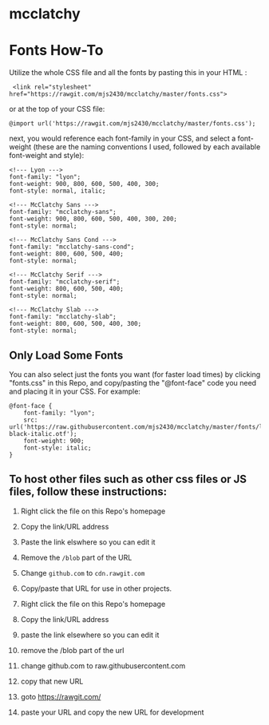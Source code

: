 # mcclatchy
<h1>Fonts How-To</h1>

Utilize the whole CSS file and all the fonts by pasting this in your HTML <head>:
``` 
 <link rel="stylesheet" href="https://rawgit.com/mjs2430/mcclatchy/master/fonts.css">
```
 
 or at the top of your CSS file:

```
@import url('https://rawgit.com/mjs2430/mcclatchy/master/fonts.css');
```
next, you would reference each font-family in your CSS, and select a font-weight (these are the naming conventions I used, followed by each available font-weight and style):
```
<!--- Lyon --->
font-family: "lyon";
font-weight: 900, 800, 600, 500, 400, 300;
font-style: normal, italic;

<!--- McClatchy Sans --->
font-family: "mcclatchy-sans";
font-weight: 900, 800, 600, 500, 400, 300, 200;
font-style: normal;

<!--- McClatchy Sans Cond --->
font-family: "mcclatchy-sans-cond";
font-weight: 800, 600, 500, 400;
font-style: normal;

<!--- McClatchy Serif --->
font-family: "mcclatchy-serif";
font-weight: 800, 600, 500, 400;
font-style: normal;

<!--- McClatchy Slab --->
font-family: "mcclatchy-slab";
font-weight: 800, 600, 500, 400, 300;
font-style: normal;
```
<h2>Only Load Some Fonts</h2>

You can also select just the fonts you want (for faster load times) by clicking "fonts.css" in this Repo, and copy/pasting the "@font-face" code you need and placing it in your CSS. For example:
```
@font-face {
    font-family: "lyon";
    src: url('https://raw.githubusercontent.com/mjs2430/mcclatchy/master/fonts/lyon-black-italic.otf');
    font-weight: 900;
    font-style: italic;
}
```
<h2>To host other files such as other css files or JS files, follow these instructions:</h2>

1. Right click the file on this Repo's homepage
2. Copy the link/URL address
3. Paste the link elswhere so you can edit it
4. Remove the ```/blob``` part of the URL
5. Change ```github.com``` to ```cdn.rawgit.com```
6. Copy/paste that URL for use in other projects.

1. Right click the file on this Repo's homepage
2. Copy the link/URL address
3. paste the link elsewhere so you can edit it
4. remove the /blob part of the url
5. change github.com to raw.githubusercontent.com
6. copy that new URL
7. goto https://rawgit.com/
8. paste your URL and copy the new URL for development

